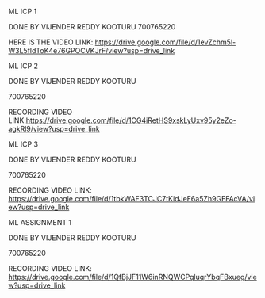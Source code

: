 ML ICP 1

DONE BY VIJENDER REDDY KOOTURU 700765220

HERE IS THE VIDEO LINK: https://drive.google.com/file/d/1evZchm5l-W3L5fldToK4e76GPOCVKJrF/view?usp=drive_link




ML ICP 2 

DONE BY VIJENDER REDDY KOOTURU 

700765220

RECORDING VIDEO LINK:https://drive.google.com/file/d/1CG4iRetHS9xskLyUxv95y2eZo-agkRl9/view?usp=drive_link



ML ICP 3

DONE BY VIJENDER REDDY KOOTURU 

700765220

RECORDING VIDEO LINK: https://drive.google.com/file/d/1tbkWAF3TCJC7tKidJeF6a5Zh9GFFAcVA/view?usp=drive_link


ML ASSIGNMENT 1

DONE BY VIJENDER REDDY KOOTURU

700765220

RECORDING VIDEO LINK: https://drive.google.com/file/d/1QfBjJF11W6inRNQWCPqluqrYbqFBxueg/view?usp=drive_link 



